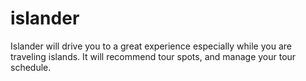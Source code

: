 # islander
Islander will drive you to a great experience especially while you are traveling islands. It will recommend tour spots, and manage your tour schedule.
